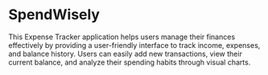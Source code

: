 # SpendWisely
 This Expense Tracker application helps users manage their finances effectively by providing a user-friendly interface to track income, expenses, and balance history. Users can easily add new transactions, view their current balance, and analyze their spending habits through visual charts.
